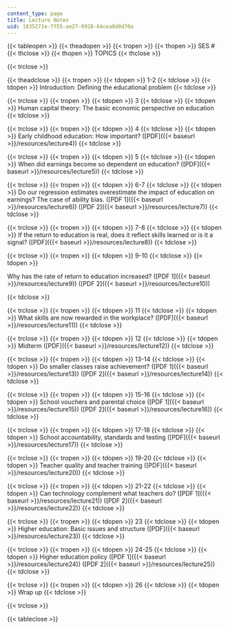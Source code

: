 ```yaml
---
content_type: page
title: Lecture Notes
uid: 1835271e-7f55-ae27-0928-64cea0d8d70a
---
```


{{< tableopen >}}
{{< theadopen >}}
{{< tropen >}}
{{< thopen >}}
SES #
{{< thclose >}}
{{< thopen >}}
TOPICS
{{< thclose >}}

{{< trclose >}}

{{< theadclose >}}
{{< tropen >}}
{{< tdopen >}}
1-2
{{< tdclose >}}
{{< tdopen >}}
Introduction: Defining the educational problem
{{< tdclose >}}

{{< trclose >}}
{{< tropen >}}
{{< tdopen >}}
3
{{< tdclose >}}
{{< tdopen >}}
Human capital theory: The basic economic perspective on education
{{< tdclose >}}

{{< trclose >}}
{{< tropen >}}
{{< tdopen >}}
4
{{< tdclose >}}
{{< tdopen >}}
Early childhood education: How important? ([PDF]({{< baseurl >}}/resources/lecture4))
{{< tdclose >}}

{{< trclose >}}
{{< tropen >}}
{{< tdopen >}}
5
{{< tdclose >}}
{{< tdopen >}}
When did earnings become so dependent on education? ([PDF]({{< baseurl >}}/resources/lecture5))
{{< tdclose >}}

{{< trclose >}}
{{< tropen >}}
{{< tdopen >}}
6-7
{{< tdclose >}}
{{< tdopen >}}
Do our regression estimates overestimate the impact of education on earnings? The case of ability bias. ([PDF 1]({{< baseurl >}}/resources/lecture6)) ([PDF 2]({{< baseurl >}}/resources/lecture7))
{{< tdclose >}}

{{< trclose >}}
{{< tropen >}}
{{< tdopen >}}
7-8
{{< tdclose >}}
{{< tdopen >}}
If the return to education is real, does it reflect skills learned or is it a signal? ([PDF]({{< baseurl >}}/resources/lecture8))
{{< tdclose >}}

{{< trclose >}}
{{< tropen >}}
{{< tdopen >}}
9-10
{{< tdclose >}}
{{< tdopen >}}


Why has the rate of return to education increased? ([PDF 1]({{< baseurl >}}/resources/lecture9)) ([PDF 2]({{< baseurl >}}/resources/lecture10))


{{< tdclose >}}

{{< trclose >}}
{{< tropen >}}
{{< tdopen >}}
11
{{< tdclose >}}
{{< tdopen >}}
What skills are now rewarded in the workplace? ([PDF]({{< baseurl >}}/resources/lecture11))
{{< tdclose >}}

{{< trclose >}}
{{< tropen >}}
{{< tdopen >}}
12
{{< tdclose >}}
{{< tdopen >}}
Midterm ([PDF]({{< baseurl >}}/resources/lecture12))
{{< tdclose >}}

{{< trclose >}}
{{< tropen >}}
{{< tdopen >}}
13-14
{{< tdclose >}}
{{< tdopen >}}
Do smaller classes raise achievement? ([PDF 1]({{< baseurl >}}/resources/lecture13)) ([PDF 2]({{< baseurl >}}/resources/lecture14))
{{< tdclose >}}

{{< trclose >}}
{{< tropen >}}
{{< tdopen >}}
15-16
{{< tdclose >}}
{{< tdopen >}}
School vouchers and parental choice ([PDF 1]({{< baseurl >}}/resources/lecture15)) ([PDF 2]({{< baseurl >}}/resources/lecture16))
{{< tdclose >}}

{{< trclose >}}
{{< tropen >}}
{{< tdopen >}}
17-18
{{< tdclose >}}
{{< tdopen >}}
School accountability, standards and testing ([PDF]({{< baseurl >}}/resources/lecture17))
{{< tdclose >}}

{{< trclose >}}
{{< tropen >}}
{{< tdopen >}}
19-20
{{< tdclose >}}
{{< tdopen >}}
Teacher quality and teacher training ([PDF]({{< baseurl >}}/resources/lecture20))
{{< tdclose >}}

{{< trclose >}}
{{< tropen >}}
{{< tdopen >}}
21-22
{{< tdclose >}}
{{< tdopen >}}
Can technology complement what teachers do? ([PDF 1]({{< baseurl >}}/resources/lecture21)) ([PDF 2]({{< baseurl >}}/resources/lecture22))
{{< tdclose >}}

{{< trclose >}}
{{< tropen >}}
{{< tdopen >}}
23
{{< tdclose >}}
{{< tdopen >}}
Higher education: Basic issues and structure ([PDF]({{< baseurl >}}/resources/lecture23))
{{< tdclose >}}

{{< trclose >}}
{{< tropen >}}
{{< tdopen >}}
24-25
{{< tdclose >}}
{{< tdopen >}}
Higher education policy ([PDF 1]({{< baseurl >}}/resources/lecture24)) ([PDF 2]({{< baseurl >}}/resources/lecture25))
{{< tdclose >}}

{{< trclose >}}
{{< tropen >}}
{{< tdopen >}}
26
{{< tdclose >}}
{{< tdopen >}}
Wrap up
{{< tdclose >}}

{{< trclose >}}

{{< tableclose >}}